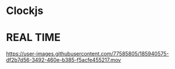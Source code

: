 # Clockjs
 <h1>REAL TIME</h1>

    
https://user-images.githubusercontent.com/77585805/185940575-df2b7d56-3492-460e-b385-f5acfe455217.mov




